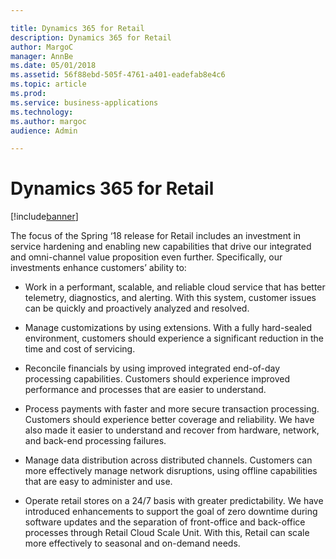 ```yaml
---

title: Dynamics 365 for Retail
description: Dynamics 365 for Retail
author: MargoC
manager: AnnBe
ms.date: 05/01/2018
ms.assetid: 56f88ebd-505f-4761-a401-eadefab8e4c6
ms.topic: article
ms.prod: 
ms.service: business-applications
ms.technology: 
ms.author: margoc
audience: Admin

---
```

#  Dynamics 365 for Retail




[!include[banner](../../../includes/banner.md)]

The focus of the Spring ‘18 release for Retail includes an investment in service
hardening and enabling new capabilities that drive our integrated and
omni-channel value proposition even further. Specifically, our investments
enhance customers’ ability to:

-   Work in a performant, scalable, and reliable cloud service that has better
    telemetry, diagnostics, and alerting. With this system, customer issues can
    be quickly and proactively analyzed and resolved.

-   Manage customizations by using extensions. With a fully hard-sealed
    environment, customers should experience a significant reduction in the time
    and cost of servicing.

-   Reconcile financials by using improved integrated end-of-day processing
    capabilities. Customers should experience improved performance and processes
    that are easier to understand.

-   Process payments with faster and more secure transaction processing.
    Customers should experience better coverage and reliability. We have also
    made it easier to understand and recover from hardware, network, and
    back-end processing failures.

-   Manage data distribution across distributed channels. Customers can more
    effectively manage network disruptions, using offline capabilities that are
    easy to administer and use.

-   Operate retail stores on a 24/7 basis with greater predictability. We have
    introduced enhancements to support the goal of zero downtime during software
    updates and the separation of front-office and back-office processes through
    Retail Cloud Scale Unit. With this, Retail can scale more effectively to
    seasonal and on-demand needs.
